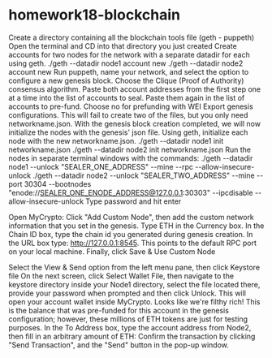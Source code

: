 # homework18-blockchain

Create a directory containing all the blockchain tools file (geth - puppeth)
Open the terminal and CD into that directory you just created
Create accounts for two nodes for the network with a separate datadir for each using geth.
./geth --datadir node1 account new
./geth --datadir node2 account new
Run puppeth, name your network, and select the option to configure a new genesis block.
Choose the Clique (Proof of Authority) consensus algorithm.
Paste both account addresses from the first step one at a time into the list of accounts to seal.
Paste them again in the list of accounts to pre-fund. 
Choose no for prefunding with WEI
Export genesis configurations. This will fail to create two of the files, but you only need networkname.json.
With the genesis block creation completed, we will now initialize the nodes with the genesis' json file.
Using geth, initialize each node with the new networkname.json.
./geth --datadir node1 init networkname.json
./geth --datadir node2 init networkname.json
Run the nodes in separate terminal windows with the commands:
./geth --datadir node1 --unlock "SEALER_ONE_ADDRESS" --mine --rpc --allow-insecure-unlock
./geth --datadir node2 --unlock "SEALER_TWO_ADDRESS" --mine --port 30304 --bootnodes "enode://SEALER_ONE_ENODE_ADDRESS@127.0.0.1:30303" --ipcdisable --allow-insecure-unlock
Type password and hit enter

Open MyCrypto:
Click "Add Custom Node", then add the custom network information that you set in the genesis.
Type ETH in the Currency box.
In the Chain ID box, type the chain id you generated during genesis creation.
In the URL box type: http://127.0.0.1:8545.  This points to the default RPC port on your local machine.
Finally, click Save & Use Custom Node

Select the View & Send option from the left menu pane, then click Keystore file
On the next screen, click Select Wallet File, then navigate to the keystore directory inside your Node1 directory, select the file located there, provide your password when prompted and then click Unlock.
This will open your account wallet inside MyCrypto.
Looks like we're filthy rich! This is the balance that was pre-funded for this account in the genesis configuration; however, these millions of ETH tokens are just for testing purposes.
In the To Address box, type the account address from Node2, then fill in an arbitrary amount of ETH:
Confirm the transaction by clicking "Send Transaction", and the "Send" button in the pop-up window.